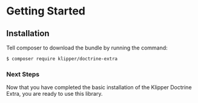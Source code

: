 Getting Started
===============

## Installation

Tell composer to download the bundle by running the command:

``` bash
$ composer require klipper/doctrine-extra
```

### Next Steps

Now that you have completed the basic installation of the Klipper Doctrine Extra,
you are ready to use this library.
